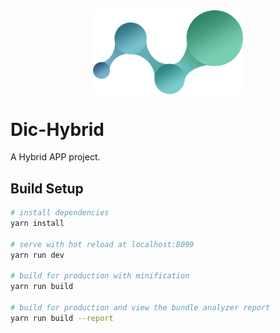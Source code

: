 <img alt="MobX unidirectional flow" src="src/assets/img/logo.png" align="center" width="240" style="display:block;margin:0 auto;"/>

# Dic-Hybrid

A Hybrid APP project.

## Build Setup

```bash
# install dependencies
yarn install

# serve with hot reload at localhost:8099
yarn run dev

# build for production with minification
yarn run build

# build for production and view the bundle analyzer report
yarn run build --report
```
